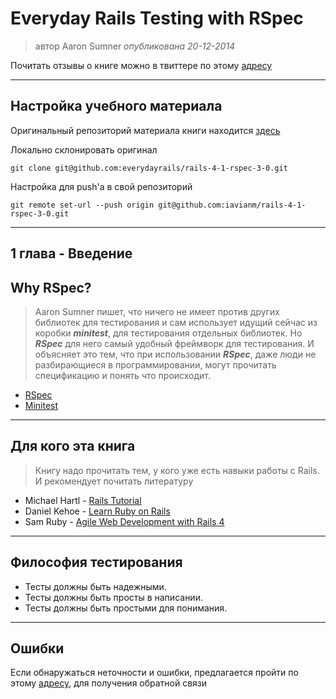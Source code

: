 # **Everyday Rails Testing with RSpec**

>автор Aaron Sumner
*опубликована 20-12-2014*

Почитать отзывы о книге можно в твиттере по этому [адресу](https://twitter.com/search?q=#everydayrailsrspec)
* * *
## Настройка учебного материала

Оригинальный репозиторий материала книги находится [здесь](https://github.com/everydayrails/rails-4-1-rspec-3-0)

Локально склонировать оригинал

`git clone git@github.com:everydayrails/rails-4-1-rspec-3-0.git`

Настройка для push'а в свой репозиторий

`git remote set-url --push origin git@github.com:iavianm/rails-4-1-rspec-3-0.git`
* * *

## **1 глава - Введение**

## Why RSpec?
>Aaron Sumner пишет, что ничего не имеет против других библиотек для тестирования и сам использует идущий сейчас из коробки ***minitest***, для тестирования отдельных библиотек. Но ***RSpec*** для него самый удобный фреймворк для тестирования. И объясняет это тем, что при использовании ***RSpec***, даже люди не разбирающиеся в программировании, могут прочитать спецификацию и понять что происходит.
- [RSpec](https://github.com/rspec/rspec-rails)
- [Minitest](https://github.com/minitest/minitest)
* * *
## Для кого эта книга
>Книгу надо прочитать тем, у кого уже есть навыки работы с Rails. И рекомендует почитать литературу
- Michael Hartl - [Rails Tutorial](https://www.railstutorial.org/)
- Daniel Kehoe - [Learn Ruby on Rails](https://learn-rails.com/)
- Sam Ruby - [Agile Web Development with Rails 4](https://pragprog.com/titles/rails4/agile-web-development-with-rails-4/)
* * *
## Философия тестирования
- Тесты должны быть надежными.
- Тесты должны быть просты в написании.
- Тесты должны быть простыми для понимания.
* * *
## Ошибки
Если обнаружаться неточности и ошибки, предлагается пройти по этому [адресу](https://github.com/everydayrails/rails-4-1-rspec-3-0/issues), для получения обратной связи

